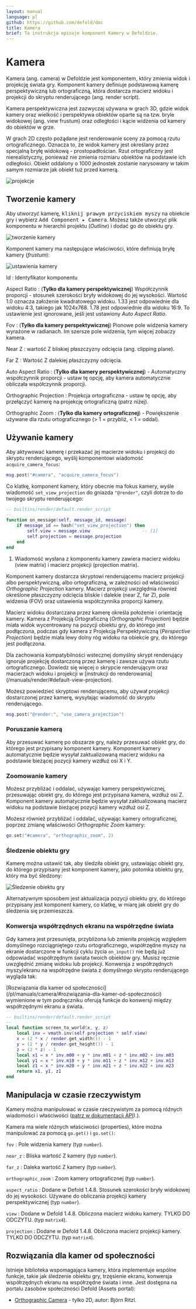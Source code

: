 ```yaml
---
layout: manual
language: pl
github: https://github.com/defold/doc
title: Kamera
brief: Ta instrukcja opisuje komponent Kamery w Defoldzie.
---
```


# Kamera

Kamera (ang. camera) w Defoldzie jest komponentem, który zmienia widok i projekcję świata gry. Komponent kamery definiuje podstawową kamerę perspektywiczną lub ortograficzną, która dostarcza macierz widoku i projekcji do skryptu renderującego (ang. render script).

Kamera perspektywiczna jest zazwyczaj używana w grach 3D, gdzie widok kamery oraz wielkość i perspektywa obiektów oparte są na tzw. bryle widokowej (ang. view frustum) oraz odległości i kącie widzenia od kamery do obiektów w grze.

W grach 2D często pożądane jest renderowanie sceny za pomocą rzutu ortograficznego. Oznacza to, że widok kamery jest określany przez specjalną bryłę widokową - prostopadłościan. Rzut ortograficzny jest nierealistyczny, ponieważ nie zmienia rozmiaru obiektów na podstawie ich odległości. Obiekt oddalony o 1000 jednostek zostanie narysowany w takim samym rozmiarze jak obiekt tuż przed kamerą.

![projekcje](/manuals/images/camera/projections.png)


## Tworzenie kamery

Aby utworzyć kamerę, <kbd>kliknij prawym przyciskiem myszy</kbd> na obiekcie gry i wybierz <kbd>Add Component ▸ Camera</kbd>. Możesz także utworzyć plik komponentu w hierarchii projektu (*Outline*) i dodać go do obiektu gry.

![tworzenie kamery](/manuals/images/camera/create.png)

Komponent kamery ma następujące właściwości, które definiują bryłę kamery (*frustum*):

![ustawienia kamery](/manuals/images/camera/settings.png)

Id
: Identyfikator komponentu

Aspect Ratio
: (**Tylko dla kamery perspektywicznej**) Współczynnik proporcji - stosunek szerokości bryły widokowej do jej wysokości. Wartość 1.0 oznacza założenie kwadratowego widoku. 1.33 jest odpowiednie dla widoku 4:3, takiego jak 1024x768. 1.78 jest odpowiednie dla widoku 16:9. To ustawienie jest ignorowane, jeśli jest ustawiony *Auto Aspect Ratio*.

Fov
: (**Tylko dla kamery perspektywicznej**) Pionowe pole widzenia kamery wyrażone w radianach. Im szersze pole widzenia, tym więcej zobaczy kamera.

Near Z
: wartość Z bliskiej płaszczyzny odcięcia (ang. clipping plane).

Far Z
: Wartość Z dalekiej płaszczyzny odcięcia.

Auto Aspect Ratio
: (**Tylko dla kamery perspektywicznej**) - Automatyczny współczynnik proporcji - ustaw tę opcję, aby kamera automatycznie obliczała współczynnik proporcji.

Orthographic Projection
: Projekcja ortograficzna - ustaw tę opcję, aby przełączyć kamerę na projekcję ortograficzną (patrz niżej).

Orthographic Zoom
: (**Tylko dla kamery ortograficznej**) - Powiększenie używane dla rzutu ortograficznego (> 1 = przybliż, < 1 = oddal).


## Używanie kamery

Aby aktywować kamerę i przekazać jej macierze widoku i projekcji do skryptu renderującego, wyślij komponentowi wiadomość `acquire_camera_focus`:

```lua
msg.post("#camera", "acquire_camera_focus")
```

Co klatkę, komponent kamery, który obecnie ma fokus kamery, wyśle wiadomość `set_view_projection` do gniazda `"@render"`, czyli dotrze to do twojego skryptu renderującego:

```lua
-- builtins/render/default.render_script
--
function on_message(self, message_id, message)
    if message_id == hash("set_view_projection") then
        self.view = message.view                    -- [1]
        self.projection = message.projection
    end
end
```

1. Wiadomość wysłana z komponentu kamery zawiera macierz widoku (view matrix) i macierz projekcji (projection matrix).

Komponent kamery dostarcza skryptowi renderującemu macierz projekcji albo perspektywiczną, albo ortograficzną, w zależności od właściwości *Orthographic Projection* kamery. Macierz projekcji uwzględnia również określone płaszczyzny odcięcia bliskie i dalekie (near Z, far Z), pole widzenia (FOV) oraz ustawienia współczynnika proporcji kamery.

Macierz widoku dostarczana przez kamerę określa położenie i orientację kamery. Kamera z Projekcją Ortograficzną (*Orthographic Projection*) będzie miała widok wycentrowany na pozycji obiektu gry, do którego jest podłączona, podczas gdy kamera z Projekcją Perspektywiczną (*Perspective Projection*) będzie miała lewy dolny róg widoku na obiekcie gry, do którego jest podłączona.

<div class='important' markdown='1'>
Dla zachowania kompatybilności wstecznej domyślny skrypt renderujący ignoruje projekcję dostarczoną przez kamerę i zawsze używa rzutu ortograficznego. Dowiedz się więcej o skrypcie renderującym oraz macierzach widoku i projekcji w [instrukcji do renderowania](/manuals/render/#default-view-projection).
</div>

Możesz powiedzieć skryptowi renderującemu, aby używał projekcji dostarczonej przez kamerę, wysyłając wiadomość do skryptu renderującego.

```lua
msg.post("@render:", "use_camera_projection")
```

### Poruszanie kamerą

Aby przesuwać kamerę po obszarze gry, należy przesuwać obiekt gry, do którego jest przypisany komponent kamery. Komponent kamery automatycznie będzie wysyłał zaktualizowaną macierz widoku na podstawie bieżącej pozycji kamery wzdłuż osi X i Y.

### Zoomowanie kamery

Możesz przybliżać i oddalać, używając kamery perspektywicznej, przesuwając obiekt gry, do którego jest przypisana kamera, wzdłuż osi Z. Komponent kamery automatycznie będzie wysyłał zaktualizowaną macierz widoku na podstawie bieżącej pozycji kamery wzdłuż osi Z.

Możesz również przybliżać i oddalać, używając kamery ortograficznej, poprzez zmianę właściwości *Orthographic Zoom* kamery:

```lua
go.set("#camera", "orthographic_zoom", 2)
```

### Śledzenie obiektu gry

Kamerę można ustawić tak, aby śledziła obiekt gry, ustawiając obiekt gry, do którego przypisany jest komponent kamery, jako potomka obiektu gry, który ma być śledzony:

![Śledzenie obiektu gry](/manuals/images/camera/follow.png)

Alternatywnym sposobem jest aktualizacja pozycji obiektu gry, do którego przypisany jest komponent kamery, co klatkę, w miarę jak obiekt gry do śledzenia się przemieszcza.

### Konwersja współrzędnych ekranu na współrzędne świata

Gdy kamera jest przesunięta, przybliżona lub zmieniła projekcję względem domyślnego rozciągniętego rzutu ortograficznego, współrzędne myszy na ekranie dostarczone w funkcji cyklu życia `on_input()` nie będą już odpowiadać współrzędnym świata twoich obiektów gry. Musisz ręcznie uwzględnić zmianę widoku lub projekcji. Konwersja z współrzędnych myszy/ekranu na współrzędne świata z domyślnego skryptu renderującego wygląda tak:

<div class='sidenote' markdown='1'>
[Rozwiązania dla kamer od społeczności](/pl/manuals/camera/#rozwiązania-dla-kamer-od-społeczności) wymienione w tym podręczniku oferują funkcje do konwersji między współrzędnymi ekranu a świata.
</div>

```Lua
-- builtins/render/default.render_script
--
local function screen_to_world(x, y, z)
	local inv = vmath.inv(self.projection * self.view)
	x = (2 * x / render.get_width()) - 1
	y = (2 * y / render.get_height()) - 1
	z = (2 * z) - 1
	local x1 = x * inv.m00 + y * inv.m01 + z * inv.m02 + inv.m03
	local y1 = x * inv.m10 + y * inv.m11 + z * inv.m12 + inv.m13
	local z1 = x * inv.m20 + y * inv.m21 + z * inv.m22 + inv.m23
	return x1, y1, z1
end
```

## Manipulacja w czasie rzeczywistym

Kamery można manipulować w czasie rzeczywistym za pomocą różnych wiadomości i właściwości ([patrz w dokumentacji API](/ref/camera/)).).

Kamera ma wiele różnych właściwości (properties), które można manipulować za pomocą `go.get()` i `go.set()`:

`fov`
: Pole widzenia kamery (typ `number`).

`near_z`
: Bliska wartość Z kamery (typ `number`).

`far_z`
: Daleka wartość Z kamery (typ `number`).

`orthographic_zoom`
: Zoom kamery ortograficznej (typ `number`).

`aspect_ratio`
: Dodane w Defold 1.4.8. Stosunek szerokości bryły widokowej do jej wysokości. Używane do obliczania projekcji kamery perspektywicznej (typ `number`).

`view`
: Dodane w Defold 1.4.8. Obliczona macierz widoku kamery. TYLKO DO ODCZYTU. (typ `matrix4`).

`projection`
: Dodane w Defold 1.4.8. Obliczona macierz projekcji kamery.  TYLKO DO ODCZYTU. (typ `matrix4`).


## Rozwiązania dla kamer od społeczności

Istnieje biblioteka wspomagająca kamery, która implementuje wspólne funkcje, takie jak śledzenie obiektu gry, trzęsienie ekranu, konwersja współrzędnych ekranu na współrzędne świata i inne. Jest dostępna na portalu zasobów społeczności Defold (Assets portal):

- [Orthographic Camera](https://defold.com/assets/orthographic/) - tylko 2D, autor: Björn Ritzl.

